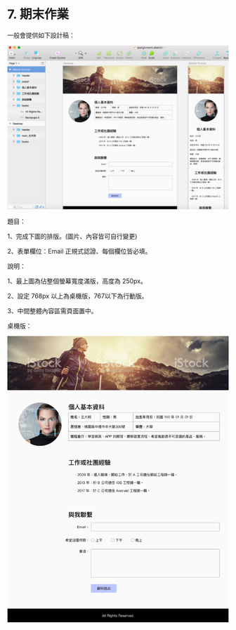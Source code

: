# 7. 期末作業

一般會提供如下設計稿：

![](/assets/assignment_draft.png)

題目：

1、完成下圖的排版。\(圖片、內容皆可自行變更\)

2、表單欄位：Email 正規式認證、每個欄位皆必填。

說明：

1、最上圖為佔整個螢幕寬度滿版，高度為 250px。

2、設定 768px 以上為桌機版，767以下為行動版。

3、中間整體內容區需頁面置中。

桌機版：

![](/assets/assignment_desktop.png)

